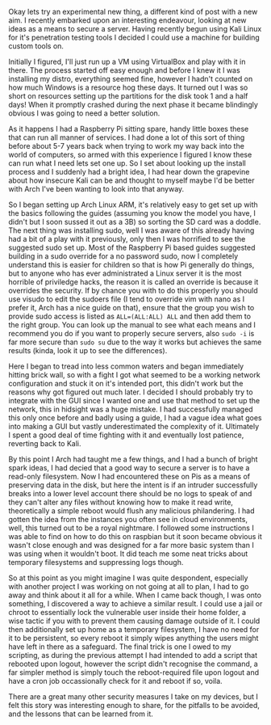 Okay lets try an experimental new thing, a different kind of post with a new aim. I recently embarked upon an interesting endeavour, looking at new ideas as a means to secure a server. Having recently begun using Kali Linux for it's penetration testing tools I decided I could use a machine for building custom tools on.

Initially I figured, I'll just run up a VM using VirtualBox and play with it in there. The process started off easy enough and before I knew it I was installing my distro, everything seemed fine, however I hadn't counted on how much Windows is a resource hog these days. It turned out I was so short on resources setting up the partitions for the disk took 1 and a half days! When it promptly crashed during the next phase it became blindingly obvious I was going to need a better solution.

As it happens I had a Raspberry Pi sitting spare, handy little boxes these that can run all manner of services. I had done a lot of this sort of thing before about 5-7 years back when trying to work my way back into the world of computers, so armed with this experience I figured I know these can run what I need lets set one up. So I set about looking up the install process and I suddenly had a bright idea, I had hear down the grapevine about how insecure Kali can be and thought to myself maybe I'd be better with Arch I've been wanting to look into that anyway.

So I began setting up Arch Linux ARM, it's relatively easy to get set up with the basics following the guides (assuming you know the model you have, I didn't but I soon sussed it out as a 3B) so sorting the SD card was a doddle. The next thing was installing sudo, well I was aware of this already having had a bit of a play with it previously, only then I was horrified to see the suggested sudo set up. Most of the Raspberry Pi based guides suggested building in a sudo override for a no password sudo, now I completely understand this is easier for children so that is how Pi generally do things, but to anyone who has ever administrated a Linux server it is the most horrible of priviledge hacks, the reason it is called an override is because it overrides the security. If by chance you with to do this properly you should use visudo to edit the sudoers file (I tend to override vim with nano as I prefer it, Arch has a nice guide on that), ensure that the group you wish to provide sudo access is listed as `ALL=(ALL:ALL) ALL` and then add them to the right group. You can look up the manual to see what each means and I recommend you do if you want to properly secure servers, also `sudo -i` is far more secure than `sudo su` due to the way it works but achieves the same results (kinda, look it up to see the differences).

Here I began to tread into less common waters and began immediately hitting brick wall, so with a fight I got what seemed to be a working network configuration and stuck it on it's intended port, this didn't work but the reasons why got figured out much later. I decided I should probably try to integrate with the GUI since I wanted one and use that method to set up the network, this in hidsight was a huge mistake. I had successfully managed this only once before and badly using a guide, I had a vague idea what goes into making a GUI but vastly underestimated the complexity of it. Ultimately I spent a good deal of time fighting with it and eventually lost patience, reverting back to Kali.

By this point I Arch had taught me a few things, and I had a bunch of bright spark ideas, I had decied that a good way to secure a server is to have a read-only filesystem. Now I had encountered these on Pis as a means of preserving data in the disk, but here the intent is if an intruder successfully breaks into a lower level account there should be no logs to speak of and they can't alter any files without knowing how to make it read write, theoretically a simple reboot would flush any malicious philandering. I had gotten the idea from the instances you often see in cloud environments, well, this turned out to be a royal nightmare. I followed some instructions I was able to find on how to do this on raspbian but it soon became obvious it wasn't close enough and was designed for a far more basic system than I was using when it wouldn't boot. It did teach me some neat tricks about temporary filesystems and suppressing logs though.

So at this point as you might imagine I was quite despondent, especially with another project I was working on not going at all to plan, I had to go away and think about it all for a while. When I came back though, I was onto something, I discovered a way to achieve a similar result. I could use a jail or chroot to essentially lock the vulnerable user inside their home folder, a wise tactic if you with to prevent them causing damage outside of it. I could then additionally set up home as a temporary filesystem, I have no need for it to be persistent, so every reboot it simply wipes anything the users might have left in there as a safeguard. The final trick is one I owed to my scripting, as during the previous attempt I had intended to add a script that rebooted upon logout, however the script didn't recognise the command, a far simpler method is simply touch the reboot-required file upon logout and have a cron job occassionally check for it and reboot if so, voila.

There are a great many other security measures I take on my devices, but I felt this story was interesting enough to share, for the pitfalls to be avoided, and the lessons that can be learned from it.

